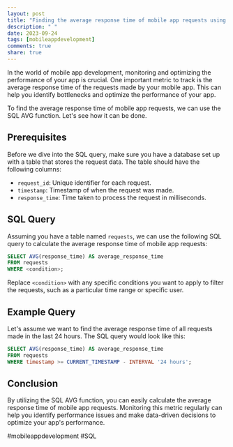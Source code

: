 ```yaml
---
layout: post
title: "Finding the average response time of mobile app requests using SQL AVG"
description: " "
date: 2023-09-24
tags: [mobileappdevelopment]
comments: true
share: true
---
```


In the world of mobile app development, monitoring and optimizing the performance of your app is crucial. One important metric to track is the average response time of the requests made by your mobile app. This can help you identify bottlenecks and optimize the performance of your app.

To find the average response time of mobile app requests, we can use the SQL AVG function. Let's see how it can be done.

## Prerequisites
Before we dive into the SQL query, make sure you have a database set up with a table that stores the request data. The table should have the following columns:

- `request_id`: Unique identifier for each request.
- `timestamp`: Timestamp of when the request was made.
- `response_time`: Time taken to process the request in milliseconds.

## SQL Query
Assuming you have a table named `requests`, we can use the following SQL query to calculate the average response time of mobile app requests:

```sql
SELECT AVG(response_time) AS average_response_time
FROM requests
WHERE <condition>;
```

Replace `<condition>` with any specific conditions you want to apply to filter the requests, such as a particular time range or specific user.

## Example Query
Let's assume we want to find the average response time of all requests made in the last 24 hours. The SQL query would look like this:

```sql
SELECT AVG(response_time) AS average_response_time
FROM requests
WHERE timestamp >= CURRENT_TIMESTAMP - INTERVAL '24 hours';
```

## Conclusion
By utilizing the SQL AVG function, you can easily calculate the average response time of mobile app requests. Monitoring this metric regularly can help you identify performance issues and make data-driven decisions to optimize your app's performance.

#mobileappdevelopment #SQL